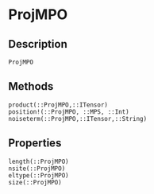 # ProjMPO

## Description

```@docs
ProjMPO
```

## Methods

```@docs
product(::ProjMPO,::ITensor)
position!(::ProjMPO, ::MPS, ::Int)
noiseterm(::ProjMPO,::ITensor,::String)
```

## Properties

```@docs
length(::ProjMPO)
nsite(::ProjMPO)
eltype(::ProjMPO)
size(::ProjMPO)
```
